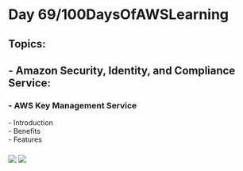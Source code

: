 <h1> Day 69/100DaysOfAWSLearning </h1>
<h2> Topics: </h2>

 <h2>  - Amazon Security, Identity, and Compliance Service: </h2>

<h3> - AWS Key Management Service</h3>
         - Introduction <br>
         - Benefits <br> 
         - Features <br>
         
  <h3>   </h3>
       

<img src = "https://github.com/thetechgirlgita/100-days-of-aws-learning/blob/master/Images/Day69/69_1.jpg?raw=true">
<img src = "https://github.com/thetechgirlgita/100-days-of-aws-learning/blob/master/Images/Day69/69_2.jpg?raw=true">
